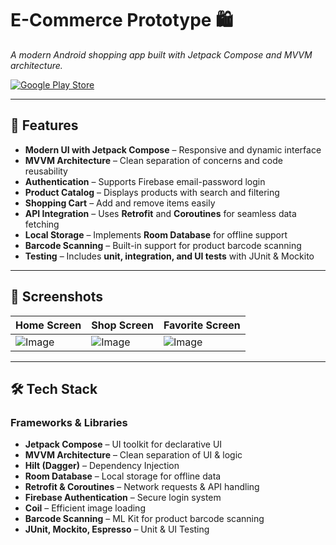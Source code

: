 # **E-Commerce Prototype 🛍️**  
*A modern Android shopping app built with Jetpack Compose and MVVM architecture.*

[![Google Play Store](https://img.shields.io/badge/Download-Google%20Play-blue.svg)](https://play.google.com/store/apps/details?id=com.yiying.shoppingapp)  

---

## **📌 Features**  
- **Modern UI with Jetpack Compose** – Responsive and dynamic interface  
- **MVVM Architecture** – Clean separation of concerns and code reusability  
- **Authentication** – Supports Firebase email-password login  
- **Product Catalog** – Displays products with search and filtering  
- **Shopping Cart** – Add and remove items easily  
- **API Integration** – Uses **Retrofit** and **Coroutines** for seamless data fetching  
- **Local Storage** – Implements **Room Database** for offline support  
- **Barcode Scanning** – Built-in support for product barcode scanning  
- **Testing** – Includes **unit, integration, and UI tests** with JUnit & Mockito  

---

## **📱 Screenshots**
| Home Screen | Shop Screen | Favorite Screen |
|-------------|-----------------|-----------------|
| ![Image](https://github.com/user-attachments/assets/1b4c6c31-6d52-49c1-9464-acbed2966a76) | ![Image](https://github.com/user-attachments/assets/6a51e3f0-f3fe-4d72-a6cd-dbea0e08fef3) | ![Image](https://github.com/user-attachments/assets/87750810-668e-45ff-b860-6e52df398490) |

---

## **🛠️ Tech Stack**
### **Frameworks & Libraries**
- **Jetpack Compose** – UI toolkit for declarative UI  
- **MVVM Architecture** – Clean separation of UI & logic  
- **Hilt (Dagger)** – Dependency Injection  
- **Room Database** – Local storage for offline data  
- **Retrofit & Coroutines** – Network requests & API handling  
- **Firebase Authentication** – Secure login system  
- **Coil** – Efficient image loading  
- **Barcode Scanning** – ML Kit for product barcode scanning  
- **JUnit, Mockito, Espresso** – Unit & UI Testing  

